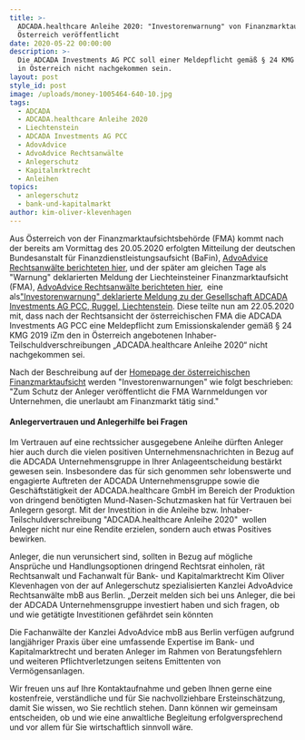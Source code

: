 ```yaml
---
title: >-
  ADCADA.healthcare Anleihe 2020: "Investorenwarnung" von Finanzmarktaufsicht in
  Österreich veröffentlicht
date: 2020-05-22 00:00:00
description: >-
  Die ADCADA Investments AG PCC soll einer Meldepflicht gemäß § 24 KMG 2019 iZm
  in Österreich nicht nachgekommen sein.
layout: post
style_id: post
image: /uploads/money-1005464-640-10.jpg
tags:
  - ADCADA
  - ADCADA.healthcare Anleihe 2020
  - Liechtenstein
  - ADCADA Investments AG PCC
  - AdovAdvice
  - AdvoAdvice Rechtsanwälte
  - Anlegerschutz
  - Kapitalmrktrecht
  - Anleihen
topics:
  - anlegerschutz
  - bank-und-kapitalmarkt
author: kim-oliver-klevenhagen
---
```


Aus Österreich von der Finanzmarktaufsichtsbehörde (FMA) kommt nach der bereits am Vormittag des 20.05.2020 erfolgten Mitteilung der deutschen Bundesanstalt für Finanzdienstleistungsaufsicht (BaFin), [AdvoAdvice Rechtsanwälte berichteten hier](https://advoadvice.de/blog/adcada-unternehmensgruppe-erneute-bafin-meldung-k%C3%B6nnte-anleger-beunruhigen/), und der später am gleichen Tage als "Warnung" deklarierten Meldung der Liechteinsteiner Finanzmarktaufsicht (FMA), [AdvoAdvice Rechtsanwälte berichteten hier](https://advoadvice.de/blog/finanzmarktaufsicht-liechtenstein-warnt-vor-anleihen-adcada-healthcare-anleihe-2020-adcada-money-hypozins-und-adcada-money-festzins/), &nbsp;eine als["Investorenwarnung" deklarierte Meldung zu der Gesellschaft ADCADA Investments AG PCC, Ruggel, Liechtenstein](https://www.fma.gv.at/adcada-investments-ag-pcc/). Diese teilte nun am 22.05.2020 mit, dass nach der Rechtsansicht der österreichischen FMA die ADCADA Investments AG PCC eine Meldepflicht zum Emissionskalender gemä&szlig; &sect; 24 KMG 2019 iZm den in Österreich angebotenen Inhaber-Teilschuldverschreibungen „ADCADA.healthcare Anleihe 2020“ nicht nachgekommen sei.&nbsp;

Nach der Beschreibung auf der [Homepage der österreichischen Finanzmarktaufsicht](https://www.fma.gv.at/) werden "Investorenwarnungen" wie folgt beschrieben: "Zum Schutz der Anleger veröffentlicht die FMA Warnmeldungen vor Unternehmen, die unerlaubt am Finanzmarkt tätig sind."

#### Anlegervertrauen und Anlegerhilfe bei Fragen

Im Vertrauen auf eine rechtssicher ausgegebene Anleihe dürften Anleger hier auch durch die vielen positiven Unternehmensnachrichten in Bezug auf die ADCADA Unternehmensgruppe in Ihrer Anlageentscheidung bestärkt gewesen sein. Insbesondere das für sich genommen sehr lobenswerte und engagierte Auftreten der ADCADA Unternehmensgruppe sowie die Geschäftstätigkeit der ADCADA.healthcare GmbH im Bereich der Produktion von dringend benötigten Mund-Nasen-Schutzmasken hat für Vertrauen bei Anlegern gesorgt. Mit der Investition in die Anleihe bzw. Inhaber-Teilschuldverschreibung "ADCADA.healthcare Anleihe 2020" &nbsp;wollen Anleger nicht nur eine Rendite erzielen, sondern auch etwas Positives bewirken.&nbsp;

Anleger, die nun verunsichert sind, sollten in Bezug auf mögliche Ansprüche und Handlungsoptionen dringend Rechtsrat einholen, rät Rechtsanwalt und Fachanwalt für Bank- und Kapitalmarktrecht Kim Oliver Klevenhagen von der auf Anlegerschutz spezialisierten Kanzlei AdvoAdvice Rechtsanwälte mbB aus Berlin. „Derzeit melden sich bei uns Anleger, die bei der ADCADA Unternehmensgruppe investiert haben und sich fragen, ob und wie getätigte Investitionen gefährdet sein könnten

Die Fachanwälte der Kanzlei AdvoAdvice mbB aus Berlin verfügen aufgrund langjähriger Praxis über eine umfassende Expertise im Bank- und Kapitalmarktrecht und beraten Anleger im Rahmen von Beratungsfehlern und weiteren Pflichtverletzungen seitens Emittenten von Vermögensanlagen.&nbsp;

Wir freuen uns auf Ihre Kontaktaufnahme und geben Ihnen gerne eine kostenfreie, verständliche und für Sie nachvollziehbare Ersteinschätzung, damit Sie wissen, wo Sie rechtlich stehen. Dann können wir gemeinsam entscheiden, ob und wie eine anwaltliche Begleitung erfolgversprechend und vor allem für Sie wirtschaftlich sinnvoll wäre.